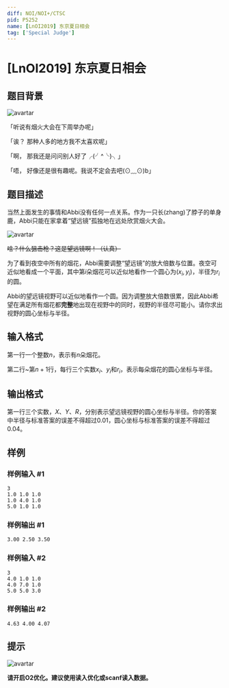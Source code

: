 ```yaml
---
diff: NOI/NOI+/CTSC
pid: P5252
name: [LnOI2019] 东京夏日相会
tag: ['Special Judge']
---
```

# [LnOI2019] 东京夏日相会
## 题目背景

![avartar](https://cdn.luogu.com.cn/upload/pic/52827.png)

「听说有烟火大会在下周举办呢」

「诶？ 那种人多的地方我不太喜欢呢」

「啊， 那我还是问问别人好了╭(╯^╰)╮」

「唔， 好像还是很有趣呢。我说不定会去吧(⊙﹏⊙)b」

## 题目描述

当然上面发生的事情和Abbi没有任何一点关系。作为一只长(zhang)了脖子的单身鹿，Abbi只能在家拿着“望远镜”孤独地在远处欣赏烟火大会。

![avartar](https://cdn.luogu.com.cn/upload/pic/52828.png)

~~啥？什么狙击枪？这是望远镜啊！（认真）~~

为了看到夜空中所有的烟花，Abbi需要调整“望远镜”的放大倍数与位置。夜空可近似地看成一个平面，其中第$i$朵烟花可以近似地看作一个圆心为$(x_i,y_i)$，半径为$r_i$的圆。

Abbi的望远镜视野可以近似地看作一个圆。因为调整放大倍数很累，因此Abbi希望在满足所有烟花都**完整**地出现在视野中的同时，视野的半径尽可能小。请你求出视野的圆心坐标与半径。
## 输入格式

第一行一个整数$n$，表示有$n$朵烟花。

第二行~第$n+1$行，每行三个实数$x_i$、$y_i$和$r_i$，表示每朵烟花的圆心坐标与半径。

## 输出格式

第一行三个实数，$X$、$Y$、$R$，分别表示望远镜视野的圆心坐标与半径。你的答案中半径与标准答案的误差不得超过$0.01$，圆心坐标与标准答案的误差不得超过$0.04$。
## 样例

### 样例输入 #1
```
3
1.0 1.0 1.0
1.0 4.0 1.0
5.0 1.0 1.0
```
### 样例输出 #1
```
3.00 2.50 3.50
```
### 样例输入 #2
```
3
4.0 1.0 1.0
4.0 7.0 1.0
5.0 5.0 3.0
```
### 样例输出 #2
```
4.63 4.00 4.07
```
## 提示

![avartar](https://cdn.luogu.com.cn/upload/pic/52900.png)

**请开启O2优化。建议使用读入优化或scanf读入数据。**

